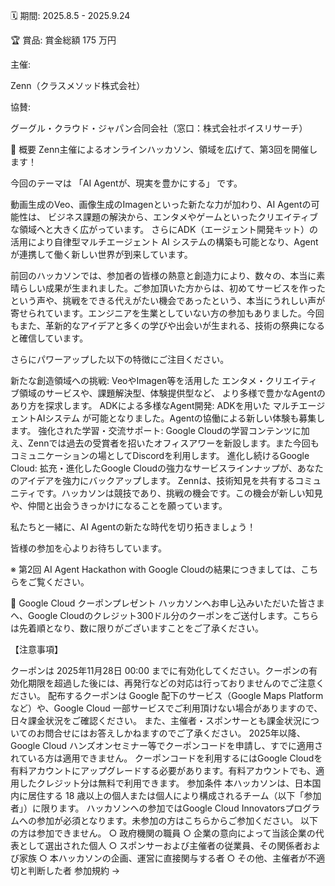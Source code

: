 🗓️ 期間: 2025.8.5 - 2025.9.24

🏆️ 賞品: 賞金総額 175 万円

主催:

Zenn（クラスメソッド株式会社）

協賛:

グーグル・クラウド・ジャパン合同会社（窓口：株式会社ボイスリサーチ）

🌟 概要
Zenn主催によるオンラインハッカソン、領域を広げて、第3回を開催します！

今回のテーマは 「AI Agentが、現実を豊かにする」 です。

動画生成のVeo、画像生成のImagenといった新たな力が加わり、AI Agentの可能性は、 ビジネス課題の解決から、エンタメやゲームといったクリエイティブな領域へと大きく広がっています。 さらにADK（エージェント開発キット）の活用により自律型マルチエージェント AI システムの構築も可能となり、Agentが連携して働く新しい世界が到来しています。

前回のハッカソンでは、参加者の皆様の熱意と創造力により、数々の、本当に素晴らしい成果が生まれました。ご参加頂いた方からは、初めてサービスを作ったという声や、挑戦をできる代えがたい機会であったという、本当にうれしい声が寄せられています。エンジニアを生業としていない方の参加もありました。今回もまた、革新的なアイデアと多くの学びや出会いが生まれる、技術の祭典になると確信しています。

さらにパワーアップした以下の特徴にご注目ください。

新たな創造領域への挑戦: VeoやImagen等を活用した エンタメ・クリエイティブ領域のサービスや、課題解決型、体験提供型など、 より多様で豊かなAgentのあり方を探求します。
ADKによる多様なAgent開発: ADKを用いた マルチエージェントAIシステム が可能となりました。Agentの協働による新しい体験も募集します。
強化された学習・交流サポート: Google Cloudの学習コンテンツに加え、Zennでは過去の受賞者を招いたオフィスアワーを新設します。また今回もコミュニケーションの場としてDiscordを利用します。
進化し続けるGoogle Cloud: 拡充・進化したGoogle Cloudの強力なサービスラインナップが、あなたのアイデアを強力にバックアップします。
Zennは、技術知見を共有するコミュニティです。ハッカソンは競技であり、挑戦の機会です。この機会が新しい知見や、仲間と出会うきっかけになることを願っています。

私たちと一緒に、AI Agentの新たな時代を切り拓きましょう！

皆様の参加を心よりお待ちしています。

※ 第2回 AI Agent Hackathon with Google Cloudの結果につきましては、こちらをご覧ください。

🎁 Google Cloud クーポンプレゼント
ハッカソンへお申し込みいただいた皆さまへ、Google Cloudのクレジット300ドル分のクーポンをご送付します。こちらは先着順となり、数に限りがございますことをご了承ください。

【注意事項】

クーポンは 2025年11月28日 00:00 までに有効化してください。クーポンの有効化期限を超過した後には、再発行などの対応は行っておりませんのでご注意ください。
配布するクーポンは Google 配下のサービス（Google Maps Platformなど）や、Google Cloud 一部サービスでご利用頂けない場合がありますので、日々課金状況をご確認ください。 また、主催者・スポンサーとも課金状況についてのお問合せにはお答えしかねますのでご了承ください。
2025年以降、Google Cloud ハンズオンセミナー等でクーポンコードを申請し、すでに適用されている方は適用できません。
クーポンコードを利用するにはGoogle Cloudを有料アカウントにアップグレードする必要があります。有料アカウントでも、適用したクレジット分は無料で利用できます。
参加条件
本ハッカソンは、日本国内に居住する 18 歳以上の個人または個人により構成されるチーム（以下「参加者」）に限ります。
ハッカソンへの参加ではGoogle Cloud Innovatorsプログラムへの参加が必須となります。未参加の方はこちらからご参加ください。
以下の方は参加できません。
○ 政府機関の職員
○ 企業の意向によって当該企業の代表として選出された個人
○ スポンサーおよび主催者の従業員、その関係者および家族
○ 本ハッカソンの企画、運営に直接関与する者
○ その他、主催者が不適切と判断した者
参加規約 →